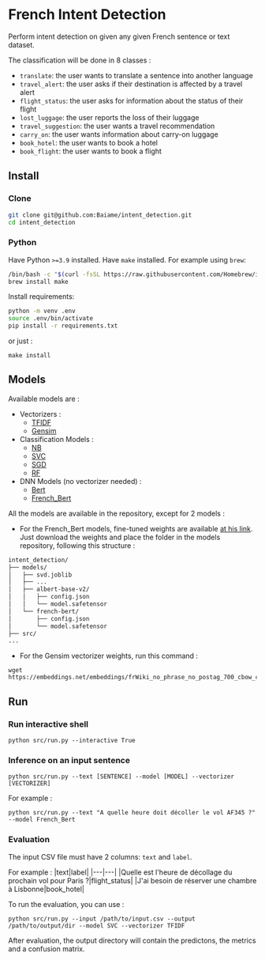 # French Intent Detection

Perform intent detection on given any given French sentence or text dataset.

The classification will be done in 8 classes :
- `translate`: the user wants to translate a sentence into another language
- `travel_alert`: the user asks if their destination is affected by a travel alert
- `flight_status`: the user asks for information about the status of their flight
- `lost_luggage`: the user reports the loss of their luggage
- `travel_suggestion`: the user wants a travel recommendation
- `carry_on`: the user wants information about carry-on luggage
- `book_hotel`: the user wants to book a hotel
- `book_flight`: the user wants to book a flight

## Install

### Clone

```bash
git clone git@github.com:Baiame/intent_detection.git
cd intent_detection
```

### Python

Have Python `>=3.9` installed.
Have `make` installed. For example using `brew`:
```bash
/bin/bash -c "$(curl -fsSL https://raw.githubusercontent.com/Homebrew/install/HEAD/install.sh)"
brew install make
```

Install requirements:
```bash
python -m venv .env
source .env/bin/activate
pip install -r requirements.txt
```

or just :
```
make install
```

## Models
Available models are :
- Vectorizers :
  - [TFIDF](https://medium.com/@cmukesh8688/tf-idf-vectorizer-scikit-learn-dbc0244a911a)
  - [Gensim](https://fauconnier.github.io/)
- Classification Models :
  - [NB](https://scikit-learn.org/stable/modules/generated/sklearn.naive_bayes.MultinomialNB.html)
  - [SVC](https://scikit-learn.org/stable/modules/generated/sklearn.svm.SVC.html)
  - [SGD](https://scikit-learn.org/stable/modules/generated/sklearn.linear_model.SGDClassifier.html)
  - [RF](https://scikit-learn.org/stable/modules/generated/sklearn.ensemble.RandomForestClassifier.html)
- DNN Models (no vectorizer needed) :
  - [Bert](https://huggingface.co/albert/albert-base-v2)
  - [French_Bert](https://huggingface.co/dbmdz/bert-base-french-europeana-cased)

All the models are available in the repository, except for 2 models :

- For the French_Bert models, fine-tuned weights are available [at his link](https://we.tl/t-FxKdwjOnw4).
Just download the weights and place the folder in the models repository, following this structure :

```md
intent_detection/
├── models/
│   ├── svd.joblib
│   ├── ...
│   ├── albert-base-v2/
│   │   ├── config.json
│   │   └── model.safetensor
│   └── french-bert/
│       ├── config.json
│       └── model.safetensor
├── src/
...
```

- For the Gensim vectorizer weights, run this command :
```
wget https://embeddings.net/embeddings/frWiki_no_phrase_no_postag_700_cbow_cut100.bin
```

## Run
### Run interactive shell
```
python src/run.py --interactive True
```

### Inference on an input sentence
```
python src/run.py --text [SENTENCE] --model [MODEL] --vectorizer [VECTORIZER]
```

For example :
```
python src/run.py --text "A quelle heure doit décoller le vol AF345 ?" --model French_Bert
```

### Evaluation
The input CSV file must have 2 columns: `text` and `label`.

For example :
|text|label|
|---|---|
|Quelle est l'heure de décollage du prochain vol pour Paris ?|flight_status|
|J'ai besoin de réserver une chambre à Lisbonne|book_hotel|

To run the evaluation, you can use :
```
python src/run.py --input /path/to/input.csv --output /path/to/output/dir --model SVC --vectorizer TFIDF
```
After evaluation, the output directory will contain the predictons, the metrics and a confusion matrix.